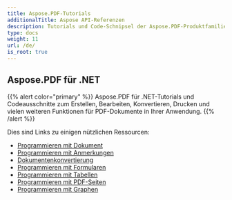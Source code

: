 ```yaml
---
title: Aspose.PDF-Tutorials
additionalTitle: Aspose API-Referenzen
description: Tutorials und Code-Schnipsel der Aspose.PDF-Produktfamilie. Es enthält grundlegende und fortgeschrittene Tutorials zur Verwendung von Aspose.PDF.
type: docs
weight: 11
url: /de/
is_root: true
---
```


## Aspose.PDF für .NET
{{% alert color="primary" %}}
Aspose.PDF für .NET-Tutorials und Codeausschnitte zum Erstellen, Bearbeiten, Konvertieren, Drucken und vielen weiteren Funktionen für PDF-Dokumente in Ihrer Anwendung. 
{{% /alert %}}

Dies sind Links zu einigen nützlichen Ressourcen:
- [Programmieren mit Dokument](./net/programming-with-document/)
- [Programmieren mit Anmerkungen](./net/annotations/)  
- [Dokumentenkonvertierung](./net/document-conversion/)
- [Programmieren mit Formularen](./net/programming-with-forms/)
- [Programmieren mit Tabellen](./net/programming-with-tables/) 
- [Programmieren mit PDF-Seiten](./net/programming-with-pdf-pages/)
- [Programmieren mit Graphen](./net/programming-with-graphs/)
 

